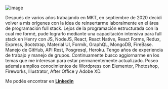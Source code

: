![image](https://user-images.githubusercontent.com/70403449/113774766-169a4280-96fe-11eb-9a58-bd9f4d85d173.png)

Después de varios años trabajando en MKT, en septiembre de 2020 decidí
volver a mis orígenes con la idea de reinsertarme laboralmente en el área de
programación full stack. Lejos de la programación estructurada con la cual me
formé, pude lograrlo mediante una capacitación intensiva para full stack en
Henry con JS, NodeJS, React, React Native, React Forms, Redux, Express, Bootstrap, Material UI, Formik, GraphQL, MongoDB, FireBase.
Manejo de GitHub, API Rest, Posgresql, Heroku.
Tengo años de experiencia de trabajo y manejo de grupos.
Continuamente busco aggiornarme en los temas que me interesan para
estar permanentemente actualizado.
Poseo además amplios conocimientos de Wordpress con Elementor, Photoshop, Fireworks, Illustrator, After Office y Adobe XD.

Me podés encontrar en
**[Linkedin](https://www.linkedin.com/in/juan-carlos-andreychuk-591982202/)**
